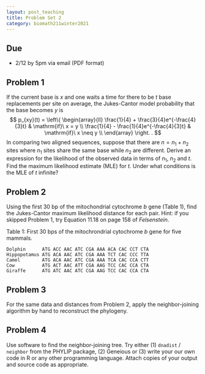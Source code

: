 ```yaml
---
layout: post_teaching
title: Problem Set 2
category: biomath211winter2021
---
```


## Due

* 2/12 by 5pm via email (PDF format)

## Problem 1

If the current base is $x$ and one waits a time for there to be $t$ base replacements per site on average, the Jukes-Cantor model probability that the base becomes $y$ is
$$
p_{xy}(t) = \left\{
  \begin{array}{ll}
    \frac{1}{4} + \frac{3}{4}e^{-\frac{4}{3}t} & \mathrm{if}\ x = y \\
    \frac{1}{4} - \frac{1}{4}e^{-\frac{4}{3}t} & \mathrm{if}\ x \neq y \\
  \end{array}
  \right. .
$$
In comparing two aligned sequences, suppose that there are $n = n_1 + n_2$ sites where $n_1$ sites share the same base while $n_2$ are different.  Derive an expression for the likelihood of the observed data in terms of $n_1$, $n_2$ and $t$. Find the maximum likelihood estimate (MLE) for $t$.  Under what conditions is the MLE of $t$ infinite?

## Problem 2

Using the first 30 bp of the mitochondrial cytochrome $b$ gene (Table 1), find the Jukes-Cantor maximum likelihood distance for each pair.  Hint: if you skipped Problem 1, try Equation 11.18 on page 158 of _Felsenstein_.


Table 1: First 30 bps of the mitochrondrial cytochrome _b_ gene for five mammals.
```
Dolphin      ATG ACC AAC ATC CGA AAA ACA CAC CCT CTA
Hippopotamus ATG ACA AAC ATC CGA AAA TCT CAC CCC TTA
Camel        ATG ACA AAC ATC CGA AAA TCA CAC CCA CTT
Cow          ATG ACT AAC ATT CGA AAG TCC CAC CCA CTA
Giraffe      ATG ATC AAC ATC CGA AAG TCC CAC CCA CTA
```

## Problem 3

For the same data and distances from Problem 2, apply the neighbor-joining algorithm by hand to reconstruct the phylogeny.

## Problem 4

Use software to find the neighbor-joining tree.  Try either (1) `dnadist` / `neighbor` from the PHYLIP package, (2) Geneious or (3) write your our own code in R or any other programming language.  Attach copies of your output and source code as appropriate.
